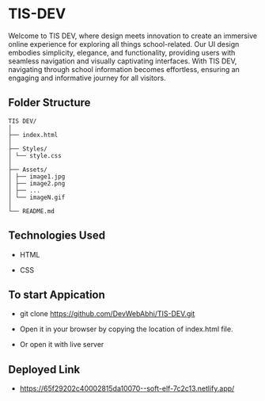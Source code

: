 # TIS-DEV

Welcome to TIS DEV, where design meets innovation to create an immersive online experience for exploring all things school-related. Our UI design embodies simplicity, elegance, and functionality, providing users with seamless navigation and visually captivating interfaces. With TIS DEV, navigating through school information becomes effortless, ensuring an engaging and informative journey for all visitors.

## Folder Structure

```.
TIS DEV/
│
├── index.html
│
├── Styles/
│ └── style.css
│
├── Assets/
│ ├── image1.jpg
│ ├── image2.png
│ ├── ...
│ └── imageN.gif
│
└── README.md
```

## Technologies Used

- HTML

- CSS

## To start Appication

- git clone https://github.com/DevWebAbhi/TIS-DEV.git

- Open it in your browser by copying the location of index.html file.
- Or open it with live server

## Deployed Link

- https://65f29202c40002815da10070--soft-elf-7c2c13.netlify.app/